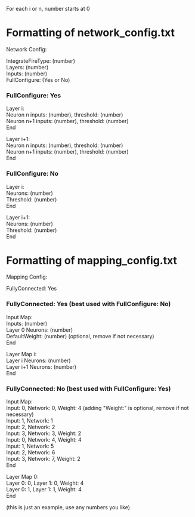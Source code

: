 For each i or n, number starts at 0

# Formatting of network_config.txt
Network Config:

IntegrateFireType: (number)\
Layers: (number)\
Inputs: (number)\
FullConfigure: (Yes or No)

### FullConfigure: Yes
Layer i:\
Neuron n inputs: (number), threshold: (number)\
Neuron n+1 inputs: (number), threshold: (number)\
End

Layer i+1:\
Neuron n inputs: (number), threshold: (number)\
Neuron n+1 inputs: (number), threshold: (number)\
End

### FullConfigure: No
Layer i:\
Neurons: (number)\
Threshold: (number)\
End

Layer i+1:\
Neurons: (number)\
Threshold: (number)\
End

# Formatting of mapping_config.txt
Mapping Config:

FullyConnected: Yes

### FullyConnected: Yes (best used with FullConfigure: No)
Input Map:\
Inputs: (number)\
Layer 0 Neurons: (number)\
DefaultWeight: (number) (optional, remove if not necessary)\
End

Layer Map i:\
Layer i Neurons: (number)\
Layer i+1 Neurons: (number)\
End

### FullyConnected: No (best used with FullConfigure: Yes)
Input Map:\
Input: 0, Network: 0, Weight: 4 (adding "Weight:" is optional, remove if not necessary)\
Input: 1, Network: 1\
Input: 2, Network: 2\
Input: 3, Network: 3, Weight: 2\
Input: 0, Network: 4, Weight: 4\
Input: 1, Network: 5\
Input: 2, Network: 6\
Input: 3, Network: 7, Weight: 2\
End

Layer Map 0:\
Layer 0: 0, Layer 1: 0, Weight: 4\
Layer 0: 1, Layer 1: 1, Weight: 4\
End

(this is just an example, use any numbers you like)
